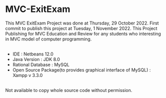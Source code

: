 # MVC-ExitExam
This MVC ExitExam Project was done at Thursday, 29 October 2022.
First commit to publish this project at Tuesday, 1 November 2022.
This Project Publishing for MVC Education and Review for any students who interesting in MVC model of computer programming.
<br>
<br>
<ul>
<li>IDE : Netbeans 12.0</li>
<li>Java Version : JDK 8.0</li>
<li>Rational Database : MySQL</li>
<li>Open Source Package(to provides graphical interface of MySQL) : Xampp v 3.3.0 </li>
</ul>
<br>
Not available to copy whole source code without permission.
